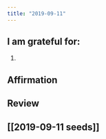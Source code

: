 ```yaml
---
title: "2019-09-11"
---
```

## I am grateful for:
1. 

## Affirmation

## Review



## [[2019-09-11 seeds]]
